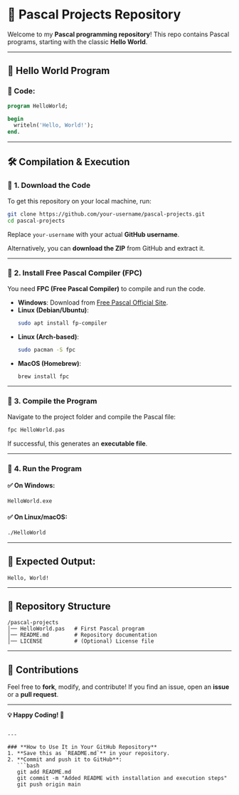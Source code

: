 # 🚀 Pascal Projects Repository

Welcome to my **Pascal programming repository**! This repo contains Pascal programs, starting with the classic **Hello World**.

---

## 📜 Hello World Program

### 📝 Code:
```pascal
program HelloWorld;

begin
  writeln('Hello, World!');
end.
```

---

## 🛠 Compilation & Execution

### 🔹 **1. Download the Code**
To get this repository on your local machine, run:
```bash
git clone https://github.com/your-username/pascal-projects.git
cd pascal-projects
```
Replace `your-username` with your actual **GitHub username**.

Alternatively, you can **download the ZIP** from GitHub and extract it.

---

### 🔹 **2. Install Free Pascal Compiler (FPC)**
You need **FPC (Free Pascal Compiler)** to compile and run the code.

- **Windows**: Download from [Free Pascal Official Site](https://www.freepascal.org/download.var).
- **Linux (Debian/Ubuntu)**:
  ```bash
  sudo apt install fp-compiler
  ```
- **Linux (Arch-based)**:
  ```bash
  sudo pacman -S fpc
  ```
- **MacOS (Homebrew)**:
  ```bash
  brew install fpc
  ```

---

### 🔹 **3. Compile the Program**
Navigate to the project folder and compile the Pascal file:
```bash
fpc HelloWorld.pas
```
If successful, this generates an **executable file**.

---

### 🔹 **4. Run the Program**
#### ✅ On **Windows**:
```cmd
HelloWorld.exe
```
#### ✅ On **Linux/macOS**:
```bash
./HelloWorld
```

---

## 🎯 Expected Output:
```
Hello, World!
```

---

## 📂 Repository Structure
```
/pascal-projects
│── HelloWorld.pas   # First Pascal program
│── README.md        # Repository documentation
│── LICENSE          # (Optional) License file
```

---

## 🚀 Contributions
Feel free to **fork**, modify, and contribute! If you find an issue, open an **issue** or a **pull request**.

---
**💡 Happy Coding! 🚀**
```

---

### **How to Use It in Your GitHub Repository**
1. **Save this as `README.md`** in your repository.  
2. **Commit and push it to GitHub**:
   ```bash
   git add README.md
   git commit -m "Added README with installation and execution steps"
   git push origin main
   ```
